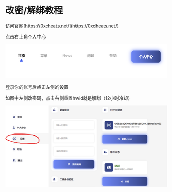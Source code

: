 # 改密/解绑教程

访问官网[https://0xcheats.net/](https://0xcheats.net/)

点击右上角个人中心

![](<../../.gitbook/assets/image (45).png>)

登录你的账号后点击左侧的设置

如图中左侧改密码，点击右侧重置hwid就是解绑（12小时冷却）

![](<../../.gitbook/assets/image (3).png>)
